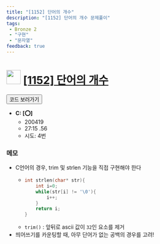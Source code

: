 ```yaml
---
title: "[1152] 단어의 개수"
description: "[1152] 단어의 개수 문제풀이"
tags: 
 - Bronze 2
 - "구현"
 - "문자열"
feedback: true
---
```

<h1><img src="https://doky.space/assets/icpclev/b2.svg" height="37px"> <a href="http://icpc.me/1152" target="_blank">[1152] 단어의 개수</a></h1>

<a href="https://github.com/DokySp/acmicpc-practice/tree/master/1152"><button class="btn btn-info">코드 보러가기</button></a>

- **C: [:o:]**
  - 200419
  - 27:15 .56
  - 시도: 4번

### 메모
 - C언어의 경우, trim 및 strlen 기능을 직접 구현해야 한다
    - ```C
      int strlen(char* str){
          int i=0;
          while(str[i] != '\0'){
              i++;
          }
          return i;
      }
      ```
    - `trim()` : 앞뒤로 ascii 값이 `32`인 요소를 제거
 - 띄어쓰기를 카운팅할 때, 아무 단어가 없는 공백의 경우를 고려!

